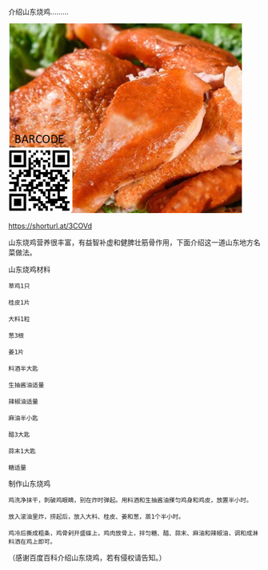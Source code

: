 介绍山东烧鸡………


![介绍山东烧鸡](https://github.com/ywangnccu/ywang/blob/main/images/SHANDONG_ROAST_CHICKEN.jpg)

https://shorturl.at/3COVd


山东烧鸡营养很丰富，有益智补虚和健脾壮筋骨作用，下面介绍这一道山东地方名菜做法。


山东烧鸡材料

    草鸡1只

    桂皮1片

    大料1粒

    葱3根

    姜1片

    料酒半大匙

    生抽酱油适量

    辣椒油适量

    麻油半小匙

    醋3大匙

    蒜末1大匙

    糖适量



制作山东烧鸡

    鸡洗净抹干，刺破鸡眼睛，别在炸时弹起。用料酒和生抽酱油搽匀鸡身和鸡皮，放置半小时。

    放入滚油里炸，捞起后，放入大料、桂皮、姜和葱，蒸1个半小时。

    鸡冷后撕成粗条，鸡骨剁开盛碟上，鸡肉放骨上，拌匀糖、醋、蒜末、麻油和辣椒油，调和成淋料洒在鸡上即可。

    

（感谢百度百科介绍山东烧鸡，若有侵权请告知。）
